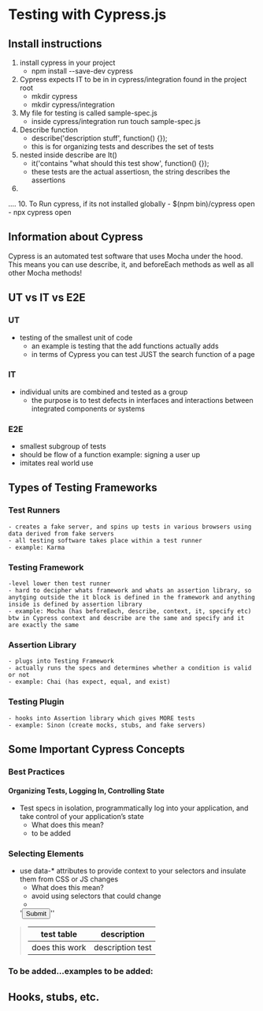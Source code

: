 
# Testing with Cypress.js
## Install instructions
1. install cypress in your project
	- npm install --save-dev cypress
2. Cypress expects IT to be in in cypress/integration found in the project root
	- mkdir cypress
	- mkdir cypress/integration
3. My file for testing is called sample-spec.js
	- inside cypress/integration run touch sample-spec.js
4. Describe function
	- describe('description stuff', function() {});
	- this is for organizing tests and describes the set of tests
5. nested inside describe are It()
	- it('contains "what should this test show', function() {});
	- these tests are the actual assertiosn, the string describes the assertions
6. 
....
10. To Run cypress, if its not installed globally
	- $(npm bin)/cypress open
	- npx cypress open

## Information about Cypress

Cypress is an automated test software that uses Mocha under the hood. This means you can use describe, it, and beforeEach methods as well as all other Mocha methods!


## UT vs IT vs E2E
### UT
- testing of the smallest unit of code
	- an example is testing that the add functions actually adds
	- in terms of Cypress you can test JUST the search function of a page
### IT
- individual units are combined and tested as a group
	- the purpose is to test defects in interfaces and interactions between integrated components or systems
### E2E
- smallest subgroup of tests
- should be flow of a function example: signing a user up
- imitates real world use

## Types of Testing Frameworks

### Test Runners
	- creates a fake server, and spins up tests in various browsers using data derived from fake servers
	- all testing software takes place within a test runner
	- example: Karma
### Testing Framework
	-level lower then test runner
	- hard to decipher whats framework and whats an assertion library, so anytging outside the it block is defined in the framework and anything inside is defined by assertion library
	- example: Mocha (has beforeEach, describe, context, it, specify etc) btw in Cypress context and describe are the same and specify and it are exactly the same
### Assertion Library
	- plugs into Testing Framework
	- actually runs the specs and determines whether a condition is valid or not
	- example: Chai (has expect, equal, and exist)
### Testing Plugin
	- hooks into Assertion library which gives MORE tests
	- example: Sinon (create mocks, stubs, and fake servers)

## Some Important Cypress Concepts

### Best Practices
#### Organizing Tests, Logging In, Controlling State
- Test specs in isolation, programmatically log into your application, and take control of your application’s state
	- What does this mean?
	- to be added
### Selecting Elements
- use data-* attributes to provide context to your selectors and insulate them from CSS or JS changes
	- What does this mean?
	- avoid using selectors that could change
	- 
	'<button id="main" class="btn btn-large" data-cy="submit">Submit</button>''
	
> | test table | description |
> | --- | --- |
> | does this work | description test |


### To be added...examples to be added:
## Hooks, stubs, etc.




